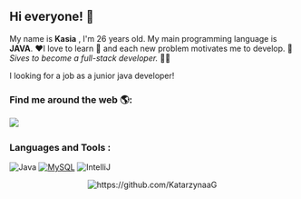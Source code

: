 ## Hi everyone! 👋
My name is **Kasia** , I'm 26 years old. 
My main programming language is **JAVA**. ❤️I love to learn 📖 and each new problem motivates me to develop. 🦾
*Sives to become a full-stack developer.* 👩‍🎓

I looking for a job as a junior java developer!
 
 



### Find me around the web 🌎:

<p align="left">
  <a target="_blank"href="https://www.linkedin.com/in/katarzyna-gnoza/"><img src="https://img.shields.io/badge/linkedin-%230077B5.svg?&style=for-the-badge&logo=linkedin&logoColor=white" /></a>&nbsp;&nbsp;&nbsp;&nbsp;


### Languages and Tools :
 

![Java](https://img.shields.io/badge/java-%23ED8B00.svg?style=for-the-badge&logo=java&logoColor=white) <a target="_blank" rel="noopener noreferrer" href="https://camo.githubusercontent.com/1a085b81c0ac63ef70d22ee1a67560c1bdd5c42038ba20d129d89e7de5603953/68747470733a2f2f696d672e736869656c64732e696f2f62616467652f2d4d7953514c2d626c61636b3f7374796c653d666c61742d737175617265266c6f676f3d6d7973716c"><img src="https://camo.githubusercontent.com/1a085b81c0ac63ef70d22ee1a67560c1bdd5c42038ba20d129d89e7de5603953/68747470733a2f2f696d672e736869656c64732e696f2f62616467652f2d4d7953514c2d626c61636b3f7374796c653d666c61742d737175617265266c6f676f3d6d7973716c" alt="MySQL" data-canonical-src="https://img.shields.io/badge/-MySQL-black?style=flat-square&amp;logo=mysql" style="max-width: 100%;"></a> <img src="https://camo.githubusercontent.com/a3d16de422e88827b5b79cff564cc631075e72795ff13875e391f23339955159/68747470733a2f2f696d672e736869656c64732e696f2f62616467652f2d496e74656c6c694a253230494445412d626c61636b3f7374796c653d666c61742d737175617265266c6f676f3d6a6574627261696e73" alt="IntelliJ" data-canonical-src="https://img.shields.io/badge/-IntelliJ%20IDEA-black?style=flat-square&amp;logo=jetbrains" style="max-width: 100%;">
 
<p align="center"> 
  
  
  <img src="https://komarev.com/ghpvc/?username=KatarzynaaG" alt="https://github.com/KatarzynaaG" />
</p>




